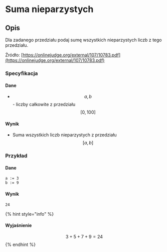 # Suma nieparzystych

## Opis

Dla zadanego przedziału podaj sumę wszystkich nieparzystych liczb z tego przedziału.

Źródło: [https://onlinejudge.org/external/107/10783.pdf](https://onlinejudge.org/external/107/10783.pdf)

### Specyfikacja

#### Dane

* $$a, b$$ - liczby całkowite z przedziału $$[0,100]$$

#### Wynik

* Suma wszystkich liczb nieparzystych z przedziału $$[a,b]$$ 

### Przykład

#### Dane

```
a := 3
b := 9
```

#### Wynik

```
24
```

{% hint style="info" %}
#### Wyjaśnienie

$$3+5+7+9=24$$ 
{% endhint %}
